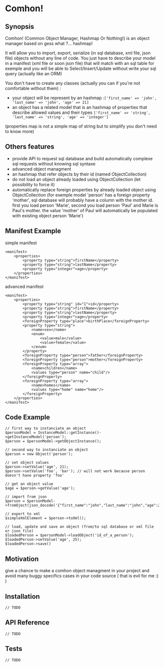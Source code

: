 # Comhon!

## Synopsis

Comhon! (Common Object Manager, Hashmap Or Nothing!) is an object manager based on gess what ?... hashmap!

It will allow you to import, export, serialize (in sql database, xml file, json file) objects without any line of code.
You just have to describe your model in a manifest (xml file or soon json file) that will match with an sql table for exemple and you will be able to Select/Insert/Update without write your sql query (actually like an ORM)

You don't have to create any classes (actually you can if you're not comfortable without them) :
* your object will be represent by an hashmap :```['first_name' => 'john', 'last_name' => 'john', 'age' => 21]```
* an object has a related model that is an hashmap of properties that describe allowed values and their types `['first_name' => 'string', 'last_name' => 'string', 'age' => 'integer']`

(properties map is not a simple map of string but to simplify you don't need to know more)

## Others features
* provide API to request sql database and build automatically complexe sql requests without knowing sql syntaxe
* advanced object managment
 * an hashmap that refer objects by their id (named ObjectCollection)
 * do not load an object already loaded using ObjectCollection (let possibility to force it)
 * automatically replace foreign properties by already loaded object using ObjectCollection (for exemple model 'person' has a foreign property 'mother', sql database will probably have a column with the mother id. first you load person 'Marie', second you load person 'Paul' and Marie is Paul's mother. the value 'mother' of Paul will automatically be populated with existing object person 'Marie')

## Manifest Example
simple manifest
```
<manifest>
	<properties>
		<property type="string">firstName</property>
		<property type="string">lastName</property>
		<property type="integer">age</property>
	</properties>
</manifest>
```
advanced manifest
```
<manifest>
	<properties>
		<property type="string" id="1">id</property>
		<property type="string">firstName</property>
		<property type="string">lastName</property>
		<property type="integer">age</property>
		<foreignProperty type="place">birthPlace</foreignProperty>
		<property type="string">
			<name>sex</name>
			<enum>
				<value>male</value>
				<value>female</value>
			</enum>
		</property>
		<foreignProperty type="person">father</foreignProperty>
		<foreignProperty type="person">mother</foreignProperty>
		<foreignProperty type="array">
			<name>children</name>
			<values type="person" name="child"/>
		</foreignProperty>
		<foreignProperty type="array">
			<name>homes</name>
			<values type="home" name="home"/>
		</foreignProperty>
	</properties>
</manifest>
```

## Code Example

```
// first way to instanciate an object
$personModel = InstanceModel::getInstance()->getInstanceModel('person');
$person = $personModel->getObjectInstance();

// second way to instanciate an object
$person = new Object('person');

// set object values
$person->setValue('age', 21);
$person->setValue('foo', 'bar'); // will not work because person doesn't have property 'foo'

// get an object value
$age = $person->getValue('age');

// import from json
$person = $personModel->fromOject(json_decode('{"first_name":"john","last_name":"john","age":21}'));

// export to xml
$simpleXmlElement = $person->toXml();

// load, update and save an object (from/to sql database or xml file or json file)
$loadedPerson = $personModel->loadObject('id_of_a_person');
$loadedPerson->setValue('age', 25);
$loadedPerson->save()
```

## Motivation

give a chance to make a comhon object managment in your project and avoid many buggy specifics cases in your code source ( that is evil for me :) )

## Installation

`// TODO`

## API Reference

`// TODO`

## Tests

`// TODO`
